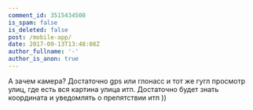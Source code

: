 ```yaml
---
comment_id: 3515434508
is_spam: false
is_deleted: false
post: /mobile-app/
date: 2017-09-13T13:48:08Z
author_fullname: '-'
author_is_anon: true
---
```


<p>А зачем камера? Достаточно gps или глонасс и тот же гугл просмотр улиц, где есть вся картина улица итп. Достаточно будет знать координата и уведомлять о препятствии итп ))</p>
